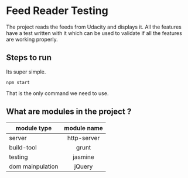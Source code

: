 # Feed Reader Testing

The project reads the feeds from Udacity and displays it. All the features have a test written with it which can be used to validate if all the features are working properly.

## Steps to run

Its super simple.

    npm start
That is the only command we need to use.

## What are modules in the project ?

| module type      | module name |
|------------------|:-----------:|
| server           | http-server |
| build-tool       | grunt       |
| testing          | jasmine     |
| dom mainpulation | jQuery      |


